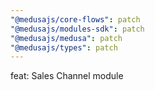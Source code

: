 ```yaml
---
"@medusajs/core-flows": patch
"@medusajs/modules-sdk": patch
"@medusajs/medusa": patch
"@medusajs/types": patch
---
```


feat: Sales Channel module
